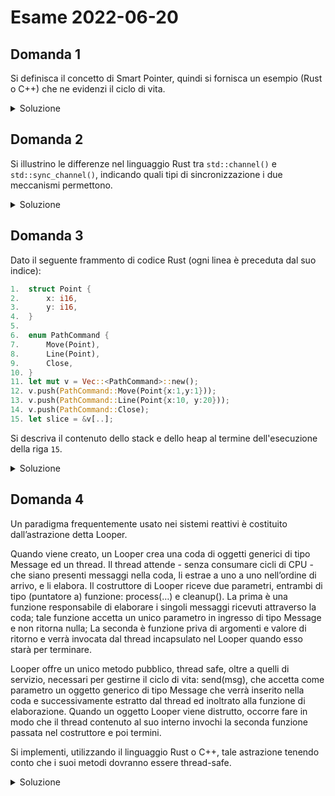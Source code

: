 # Esame 2022-06-20

## Domanda 1

Si definisca il concetto di Smart Pointer, quindi si fornisca un esempio (Rust o C++) che ne evidenzi il ciclo di vita.

<details>
<summary>Soluzione</summary>

Gli smart pointer in Rust svolgono lo stesso lavoro delle reference ma in aggiunta forniscono ulteriori funzioni. Possono, ad esempio, fornire la possibilità di contare quanti diversi riferimenti vengono fatti ad uno stesso dato (Rc) oppure introdurre funzionalità per implementare la concorrenza (es.: Mutex). Un ulteriore esempio è il Box<T> che definisce una struttura nello stack che contiene il puntatore al dato che si trova nell'heap. Nel caso di tipi Sized tale struttura contiene il riferimento al dato. Nel caso di DTS, che quindi non implementano Sized, viene salvata la reference e un `usize` per rappresentare la grandezza del dato (es.: slice).Nel caso di oggetto-tratto la struttura è composta da 2 puntatori: uno punta al tipo stesso, e l'altro all'oggetto.Questo smart pointer risulta utile quando viene gestita una grande mole di dati per cui lo spostamento, o addirittura la copia del dato stesso, diventano molto onerosi.

```Rust
fn f(flag: bool) -> Box<i32>{
    let mut b: Box<i32>;

    if bool{ b = Box::new(5)}
    else {b= Box::new(1)}

    return b;
}

fn main(){
    let b_true = f(true);
    let b_false = f(false);
}
```

Quando `f` viene chiamata la prima volta crea un Box con 5. Quindi viene inizialmente salvato il puntatore al valore 5 (allocato nell'heap) nella struttura del Box `b`. Nel momento del ritorno viene trasferito il puntatore da `b` a `b_true` e `b` viene cancellato dallo stack. Lo stesso accade con `b_false`.

</details>


## Domanda 2

Si illustrino le differenze nel linguaggio Rust tra `std::channel()` e `std::sync_channel()`, indicando quali tipi di sincronizzazione i due meccanismi permettono.

<details>
<summary>Soluzione</summary>

Entrambi servono per implementare la comunicazione tra thread attraverso messaggi. Attraverso la `clone` permettono di creare molteplici _sender_, ma può esistere un solo _receiver_ (multiple sender single receiver).alla costruzione di channel non viene richiesta una dimensione del buffer. questo è di tipo asincrono e non bloccante.

`sync_channel` invece richiede un parametro che indica la dimensione del buffer. Questo parametro può essere maggiore o uguale a 0. Proprio a causa della dimensione del buffer, questo oggetto assume comportamenti diversi, infatti la send può diventare bloccante. Questo accade quando si cerca di inviare un messaggio ma il buffer è pieno. Se la dimensione del buffer è pari a 0, la lettura e la scrittura devono avvenire contemporaneamente. In questo caso dunque la send è sempre bloccante. Se la dimensione del buffer è pari ad n, la send diventa bloccante solo quando il buffer è stato saturato. Quando il sender cerca di mandare messaggi, ma il receiver ha cessato di esistere, viene restituito un `Err` al sender. Stesso vale quando il receiver cerca di ricevere in assenza di un _sender_.

</details>

## Domanda 3

Dato il seguente frammento di codice Rust (ogni linea è preceduta dal suo indice):

```rust
1.  struct Point {
2.      x: i16,
3.      y: i16,
4.  }
5.  
6.  enum PathCommand {
7.      Move(Point),
8.      Line(Point),
9.      Close,
10. }
11. let mut v = Vec::<PathCommand>::new();
12. v.push(PathCommand::Move(Point{x:1,y:1}));
13. v.push(PathCommand::Line(Point{x:10, y:20}));
14. v.push(PathCommand::Close);
15. let slice = &v[..];
```

Si descriva il contenuto dello stack e dello heap al termine dell'esecuzione della riga `15`.

<details>
<summary>Soluzione</summary>

La struttura Point occupa `4 byte`:

- `16bit`, ovvero 2 byte, per l'attributo x
- `16bit`, ovvero 2 byte, per l'attributo y

Mentre l'enum PathCommand occupa 8 byte:

- 1 byte di tag per individuare il tipo di enum utilizzato
- 4 byte di Point nel caso fosse di tipo Move o Line
- 3 byte di padding

Seguendo il codice:

- riga 11: viene creato un vettore vuoto nello stack, contenente un puntatore alla prima cella presente nell'heap, size e capacity.
- riga 12: viene inserito nell'heap puntato da v un enum `Move` da (1 + 4)B
- riga 13: viene inserito nell'heap puntato da v un enum `Line` da (1 + 4)B
- riga 14: viene inserito nell'heap puntato da v un enum `Close` da (1+0)B
- riga 15: viene allocato nello stack una `slice` a `v`, dunque un puntatore da 8B + un usize per la lunghezza della slice.

Dunque:

**stack**
Vec (puntatore al primo elemento nell'heap | size=3 | capacity)
slice (puntatore al primo elemento nell'heap | size = 3)

**heap**: 3 enum con dimensione pari a (1B + 4B) * 3
Move |tag=0|1|1|
Line |tag=1|10|20|
Close |tag=2|x|x|

</details>

## Domanda 4

Un paradigma frequentemente usato nei sistemi reattivi è costituito dall’astrazione detta Looper.

Quando viene creato, un Looper crea una coda di oggetti generici di tipo Message ed un thread. Il thread attende - senza consumare cicli di CPU - che siano presenti messaggi nella coda, li estrae a uno a uno nell’ordine di arrivo, e li elabora. Il costruttore di Looper riceve due parametri, entrambi di tipo (puntatore a) funzione: process(…) e cleanup(). La prima è una funzione responsabile di elaborare i singoli messaggi ricevuti attraverso la coda; tale funzione accetta un unico parametro in ingresso di tipo Message e non ritorna nulla; La seconda è funzione priva di argomenti e valore di ritorno e verrà invocata dal thread incapsulato nel Looper quando esso starà per terminare.

Looper offre un unico metodo pubblico, thread safe, oltre a quelli di servizio, necessari per gestirne il ciclo di vita: send(msg), che accetta come parametro un oggetto generico di tipo Message che verrà inserito nella coda e successivamente estratto dal thread ed inoltrato alla funzione di elaborazione. Quando un oggetto Looper viene distrutto, occorre fare in modo che il thread contenuto al suo interno invochi la seconda funzione passata nel costruttore e poi termini.

Si implementi, utilizzando il linguaggio Rust o C++, tale astrazione tenendo conto che i suoi metodi dovranno essere thread-safe.


<details>
<summary>Soluzione</summary>

> 5.50 / 6 perchè manca la cleanup

```rust
struct Looper{
sender: Sender
}

impl Looper{
    fn new(process:T , cleanup : Q) where T:Fn(msg:Message)->(), Q:Fn()->() -> Self{
        let (sender, receiver) = std::channel<Message>::new();
        thread::spawn(move ||{
            loop{
                match receiver.recv(){
                    Ok(msg) => process(msg);
                    Err(_) => break;
                }
            }
            
            clenup(); // chiamata mancante nell'originale
        }); 

        Self{ sender }
    }

    pub fn send(&self, msg:Message){
        self.sender.send(msg).unwrap();
    }
}

impl Drop for Looper{
    drop(self.sender);
}
```

</details>